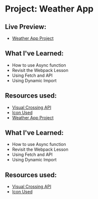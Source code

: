 # Project: Weather App

## Live Preview:

  - [Weather App Project](https://w-ud.github.io/the-odin-project-tasks/projects/project-weather-app/dist/index.html?)

## What I've Learned:

  - How to use Async function
  - Revisit the Webpack Lesson
  - Using Fetch and API
  - Using Dynamic Import

## Resources used:

  - [Visual Crossing API](https://www.visualcrossing.com/weather-api/)
  - [Icon Used](https://github.com/visualcrossing/WeatherIcons)
  - [Weather App Project](https://w-ud.github.io/the-odin-project-tasks/projects/project-weather-app/dist/index.html?)

## What I've Learned:

  - How to use Async function
  - Revisit the Webpack Lesson
  - Using Fetch and API
  - Using Dynamic Import

## Resources used:

  - [Visual Crossing API](https://www.visualcrossing.com/weather-api/)
  - [Icon Used](https://github.com/visualcrossing/WeatherIcons)
